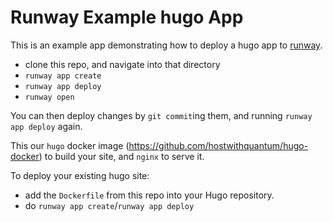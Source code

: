 

# Runway Example hugo App

This is an example app demonstrating how to deploy a hugo app
to [runway](https://runway.planetary-quantum.com/).

* clone this repo, and navigate into that directory
* `runway app create`
* `runway app deploy`
* `runway open`

You can then deploy changes by `git commit`ing them, and running `runway app
deploy` again.

This our `hugo` docker image (https://github.com/hostwithquantum/hugo-docker)
to build your site, and `nginx` to serve it.

To deploy your existing hugo site:

* add the `Dockerfile` from this repo into your Hugo repository.
* do `runway app create`/`runway app deploy`


